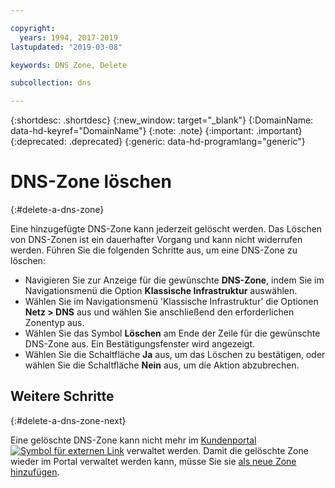 ```yaml
---

copyright:
  years: 1994, 2017-2019
lastupdated: "2019-03-08"

keywords: DNS Zone, Delete

subcollection: dns

---
```



{:shortdesc: .shortdesc}
{:new_window: target="_blank"}
{:DomainName: data-hd-keyref="DomainName"}
{:note: .note}
{:important: .important}
{:deprecated: .deprecated}
{:generic: data-hd-programlang="generic"}

# DNS-Zone löschen
{:#delete-a-dns-zone}

Eine hinzugefügte DNS-Zone kann jederzeit gelöscht werden. Das Löschen von DNS-Zonen ist ein dauerhafter Vorgang und kann nicht widerrufen werden. Führen Sie die folgenden Schritte aus, um eine DNS-Zone zu löschen:

* Navigieren Sie zur Anzeige für die gewünschte **DNS-Zone**, indem Sie im Navigationsmenü die Option **Klassische Infrastruktur** auswählen. 
* Wählen Sie im Navigationsmenü 'Klassische Infrastruktur' die Optionen **Netz > DNS** aus und wählen Sie anschließend den erforderlichen Zonentyp aus.
* Wählen Sie das Symbol **Löschen** am Ende der Zeile für die gewünschte DNS-Zone aus. Ein Bestätigungsfenster wird angezeigt.
* Wählen Sie die Schaltfläche **Ja** aus, um das Löschen zu bestätigen, oder wählen Sie die Schaltfläche **Nein** aus, um die Aktion abzubrechen.

## Weitere Schritte
{:#delete-a-dns-zone-next}

Eine gelöschte DNS-Zone kann nicht mehr im [Kundenportal ![Symbol für externen Link](../../icons/launch-glyph.svg "Symbol für externen Link")](https://{DomainName}/) verwaltet werden. Damit die gelöschte Zone wieder im Portal verwaltet werden kann, müsse Sie sie [als neue Zone hinzufügen](/docs/infrastructure/dns?topic=dns-add-a-dns-zone).
